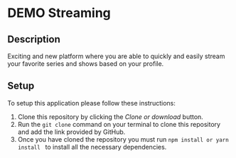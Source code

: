 # DEMO Streaming

## Description
Exciting and new platform where you are able to quickly and easily stream your favorite series and shows based on your profile.

## Setup
To setup this application please follow these instructions:

1. Clone this repository by clicking the *Clone or download* button.
2. Run the `git clone` command on your terminal to clone this repository and add the link provided by GitHub.
3. Once you have cloned the repository you must run `npm install or yarn install ` to install all the  necessary dependencies.
